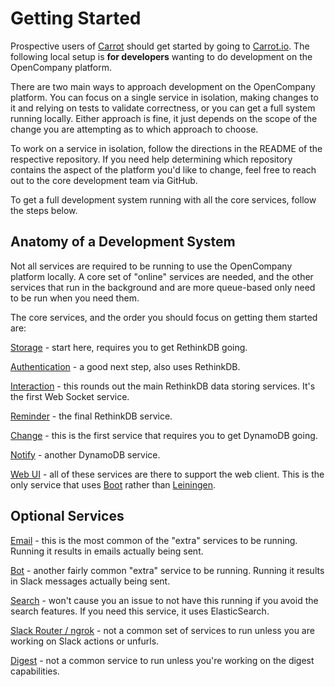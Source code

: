 # Getting Started

Prospective users of [Carrot](https://carrot.io/) should get started by going to [Carrot.io](https://carrot.io/). The following local setup is **for developers** wanting to do development on the OpenCompany platform.

There are two main ways to approach development on the OpenCompany platform. You can focus on a single service in isolation, making changes to it and relying on tests to validate correctness, or you can get a full system running locally. Either approach is fine, it just depends on the scope of the change you are attempting as to which approach to choose.

To work on a service in isolation, follow the directions in the README of the respective repository. If you need help determining which repository contains the aspect of the platform you'd like to change, feel free to reach out to the core development team via GitHub.

To get a full development system running with all the core services, follow the steps below.

## Anatomy of a Development System

Not all services are required to be running to use the OpenCompany platform locally. A core set of "online" services are needed, and the other services that run in the background and are more queue-based only need to be run when you need them.

The core services, and the order you should focus on getting them started are:

[Storage](https://github.com/open-company/open-company-storage) - start here, requires you to get RethinkDB going.

[Authentication](https://github.com/open-company/open-company-auth) - a good next step, also uses RethinkDB.

[Interaction](https://github.com/open-company/open-company-interaction) - this rounds out the main RethinkDB data storing services. It's the first Web Socket service.

[Reminder](https://github.com/open-company/open-company-reminder) - the final RethinkDB service.

[Change](https://github.com/open-company/open-company-change) - this is the first service that requires you to get DynamoDB going.

[Notify](https://github.com/open-company/open-company-notify) - another DynamoDB service.

[Web UI](https://github.com/open-company/open-company-web) - all of these services are there to support the web client. This is the only service that uses [Boot](https://github.com/boot-clj/boot) rather than [Leiningen](https://github.com/technomancy/leiningen).

## Optional Services

[Email](https://github.com/open-company/open-company-email) - this is the most common of the "extra" services to be running. Running it results in emails actually being sent.

[Bot](https://github.com/open-company/open-company-bot) - another fairly common "extra" service to be running. Running it results in Slack messages actually being sent.

[Search](https://github.com/open-company/open-company-search) - won't cause you an issue to not have this running if you avoid the search features. If you need this service, it uses ElasticSearch.

[Slack Router / ngrok](https://github.com/open-company/open-company-slack-router) - not a common set of services to run unless you are working on Slack actions or unfurls.

[Digest](https://github.com/open-company/open-company-digest) - not a common service to run unless you're working on the digest capabilities.
